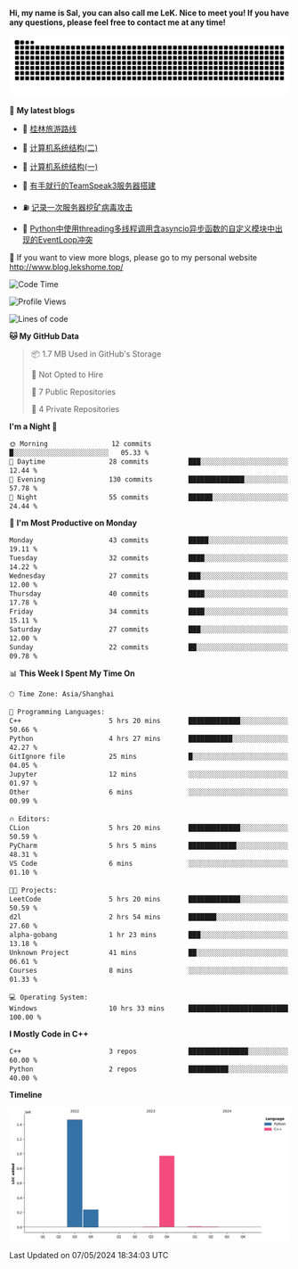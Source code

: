 **Hi, my name is Sal, you can also call me LeK. Nice to meet you! If you have any questions, please feel free to contact me at any time!**

![snake](https://raw.githubusercontent.com/LeKZzzz/LeKZzzz/output/github-contribution-grid-snake.svg)


👀 **My latest blogs**
<!-- BLOG-POST-LIST:START -->
- 🫣 [桂林旅游路线](http://www.blog.lekshome.top/2024/04/28/gui-lin-lu-you-lu-xian/) 

- 🧐 [计算机系统结构&lpar;二&rpar;](http://www.blog.lekshome.top/2024/04/21/ji-suan-ji-xi-tong-jie-gou-er/) 

- 🤖 [计算机系统结构&lpar;一&rpar;](http://www.blog.lekshome.top/2024/04/07/ji-suan-ji-xi-tong-jie-gou-yi/) 

- 📝 [有手就行的TeamSpeak3服务器搭建](http://www.blog.lekshome.top/2024/03/08/teamspeak3-fu-wu-qi-da-jian/) 

- ⛽️ [记录一次服务器挖矿病毒攻击](http://www.blog.lekshome.top/2024/03/08/ji-lu-yi-ci-fu-wu-qi-wa-kuang-bing-du-gong-ji/) 

- 🦣 [Python中使用threading多线程调用含asyncio异步函数的自定义模块中出现的EventLoop冲突](http://www.blog.lekshome.top/2024/03/07/python-zhong-shi-yong-threading-duo-xian-cheng-diao-yong-han-asyncio-yi-bu-han-shu-de-zi-ding-yi-mo-kuai-zhong-chu-xian-de-eventloop-chong-tu/) 
<!-- BLOG-POST-LIST:END -->

🥰 If you want to view more blogs, please go to my personal website http://www.blog.lekshome.top/


<!--START_SECTION:waka-->
![Code Time](http://img.shields.io/badge/Code%20Time-225%20hrs%2033%20mins-blue)

![Profile Views](http://img.shields.io/badge/Profile%20Views-0-blue)

![Lines of code](https://img.shields.io/badge/From%20Hello%20World%20I%27ve%20Written-2.7%20million%20lines%20of%20code-blue)

**🐱 My GitHub Data** 

> 📦 1.7 MB Used in GitHub's Storage 
 > 
> 🚫 Not Opted to Hire
 > 
> 📜 7 Public Repositories 
 > 
> 🔑 4 Private Repositories 
 > 
**I'm a Night 🦉** 

```text
🌞 Morning                12 commits          █░░░░░░░░░░░░░░░░░░░░░░░░   05.33 % 
🌆 Daytime                28 commits          ███░░░░░░░░░░░░░░░░░░░░░░   12.44 % 
🌃 Evening                130 commits         ██████████████░░░░░░░░░░░   57.78 % 
🌙 Night                  55 commits          ██████░░░░░░░░░░░░░░░░░░░   24.44 % 
```
📅 **I'm Most Productive on Monday** 

```text
Monday                   43 commits          █████░░░░░░░░░░░░░░░░░░░░   19.11 % 
Tuesday                  32 commits          ████░░░░░░░░░░░░░░░░░░░░░   14.22 % 
Wednesday                27 commits          ███░░░░░░░░░░░░░░░░░░░░░░   12.00 % 
Thursday                 40 commits          ████░░░░░░░░░░░░░░░░░░░░░   17.78 % 
Friday                   34 commits          ████░░░░░░░░░░░░░░░░░░░░░   15.11 % 
Saturday                 27 commits          ███░░░░░░░░░░░░░░░░░░░░░░   12.00 % 
Sunday                   22 commits          ██░░░░░░░░░░░░░░░░░░░░░░░   09.78 % 
```


📊 **This Week I Spent My Time On** 

```text
🕑︎ Time Zone: Asia/Shanghai

💬 Programming Languages: 
C++                      5 hrs 20 mins       █████████████░░░░░░░░░░░░   50.66 % 
Python                   4 hrs 27 mins       ███████████░░░░░░░░░░░░░░   42.27 % 
GitIgnore file           25 mins             █░░░░░░░░░░░░░░░░░░░░░░░░   04.05 % 
Jupyter                  12 mins             ░░░░░░░░░░░░░░░░░░░░░░░░░   01.97 % 
Other                    6 mins              ░░░░░░░░░░░░░░░░░░░░░░░░░   00.99 % 

🔥 Editors: 
CLion                    5 hrs 20 mins       █████████████░░░░░░░░░░░░   50.59 % 
PyCharm                  5 hrs 5 mins        ████████████░░░░░░░░░░░░░   48.31 % 
VS Code                  6 mins              ░░░░░░░░░░░░░░░░░░░░░░░░░   01.10 % 

🐱‍💻 Projects: 
LeetCode                 5 hrs 20 mins       █████████████░░░░░░░░░░░░   50.59 % 
d2l                      2 hrs 54 mins       ███████░░░░░░░░░░░░░░░░░░   27.60 % 
alpha-gobang             1 hr 23 mins        ███░░░░░░░░░░░░░░░░░░░░░░   13.18 % 
Unknown Project          41 mins             ██░░░░░░░░░░░░░░░░░░░░░░░   06.61 % 
Courses                  8 mins              ░░░░░░░░░░░░░░░░░░░░░░░░░   01.33 % 

💻 Operating System: 
Windows                  10 hrs 33 mins      █████████████████████████   100.00 % 
```

**I Mostly Code in C++** 

```text
C++                      3 repos             ███████████████░░░░░░░░░░   60.00 % 
Python                   2 repos             ██████████░░░░░░░░░░░░░░░   40.00 % 
```



**Timeline**

![Lines of Code chart](https://raw.githubusercontent.com/LeKZzzz/LeKZzzz/master/assets/bar_graph.png)


 Last Updated on 07/05/2024 18:34:03 UTC
<!--END_SECTION:waka-->
